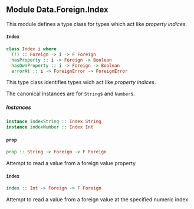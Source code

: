 ## Module Data.Foreign.Index

This module defines a type class for types which act like
_property indices_.

#### `Index`

``` purescript
class Index i where
  (!) :: Foreign -> i -> F Foreign
  hasProperty :: i -> Foreign -> Boolean
  hasOwnProperty :: i -> Foreign -> Boolean
  errorAt :: i -> ForeignError -> ForeignError
```

This type class identifies types wich act like _property indices_.

The canonical instances are for `String`s and `Number`s.

##### Instances
``` purescript
instance indexString :: Index String
instance indexNumber :: Index Int
```

#### `prop`

``` purescript
prop :: String -> Foreign -> F Foreign
```

Attempt to read a value from a foreign value property

#### `index`

``` purescript
index :: Int -> Foreign -> F Foreign
```

Attempt to read a value from a foreign value at the specified numeric index


